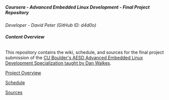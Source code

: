 ##### Coursera - Advanced Embedded Linux Development - Final Project Repository

*Developer - David Peter (GitHub ID: d4d0o)*

###### **Content Overview**

This repository contains the wiki, schedule, and sources for the final project submission of the [CU Boulder's AESD Advanced Embedded Linux Development Specialization taught by Dan Walkes](https://github.com/cu-ecen-aeld).

[Project Overview](https://github.com/d4d0o/final-project-assignment-d4d0o/wiki/Project-Overview)

[Schedule](https://github.com/users/d4d0o/projects/1)

[Sources](https://github.com/d4d0o/final-project-assignment-d4d0o)